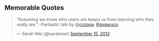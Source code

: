## Memorable Quotes

<blockquote class="twitter-tweet"><p>"Assuming we know who users are keeps us from learning who they really are." -Fantastic talk by @<a href="https://twitter.com/cczona">cczona</a>. <a href="https://twitter.com/search/%23gogaruco">#gogaruco</a></p>&mdash; Sarah Mei (@sarahmei) <a href="https://twitter.com/sarahmei/status/247053729478627329" data-datetime="2012-09-15T19:26:13+00:00">September 15, 2012</a></blockquote>
